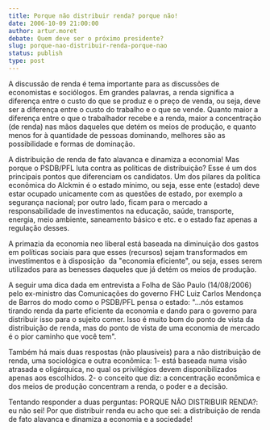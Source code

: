 ```yaml
---
title: Porque não distribuir renda? porque não!
date: 2006-10-09 21:00:00
author: artur.moret
debate: Quem deve ser o próximo presidente?
slug: porque-nao-distribuir-renda-porque-nao
status: publish 
type: post
---
```


A discussão de renda é tema importante para as discussões de economistas e sociólogos. Em grandes palavras, a renda significa a diferença entre o custo do que se produz e o preço de venda, ou seja, deve ser a diferença entre o custo do trabalho e o que se vende. Quanto maior a diferença entre o que o trabalhador recebe e a renda, maior a concentração (de renda) nas mãos daqueles que detém os meios de produção, e quanto menos for à quantidade de pessoas dominando, melhores são as possibilidade e formas de dominação.


A distribuição de renda de fato alavanca e dinamiza a economia! Mas porque o PSDB/PFL luta contra as políticas de distribuição? Esse é um dos principais pontos que diferenciam os candidatos. Um dos pilares da política econômica do Alckmin é o estado mínimo, ou seja, esse ente (estado) deve estar ocupado unicamente com as questões de estado, por exemplo a segurança nacional; por outro lado, ficam para o mercado a responsabilidade de investimentos na educação, saúde, transporte, energia, meio ambiente, saneamento básico e etc. e o estado faz apenas a regulação desses. 


A primazia da economia neo liberal está baseada na diminuição dos gastos em políticas sociais para que esses (recursos) sejam transformados em investimentos e à disposição  da "economia eficiente", ou seja, esses serem utilizados para as benesses daqueles que já detém os meios de produção.  


A seguir uma dica dada em entrevista a Folha de São Paulo (14/08/2006) pelo ex-ministro das Comunicações do governo FHC Luiz Carlos Mendonça de Barros do modo como o PSDB/PFL pensa o estado: "...nós estamos tirando renda da parte eficiente da economia e dando para o governo para distribuir isso para o sujeito comer. Isso é muito bom do ponto de vista da distribuição de renda, mas do ponto de vista de uma economia de mercado é o pior caminho que você tem".


Também há mais duas respostas (não plausíveis) para a não distribuição de renda, uma sociológica e outra econômica: 1- está baseada numa visão atrasada e oligárquica, no qual os privilégios devem disponibilizados apenas aos escolhidos. 2- o conceito que diz: a concentração econômica e dos meios de produção concentram a renda, o poder e a decisão. 

Tentando responder a duas perguntas: PORQUE NÃO DISTRIBUIR RENDA?: eu não sei! Por que distribuir renda eu acho que sei: a distribuição de renda de fato alavanca e dinamiza a economia e a sociedade!
